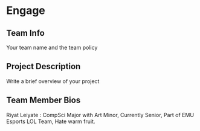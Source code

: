 # Engage
## Team Info
Your team name and the team policy
## Project Description
Write a brief overview of your project
## Team Member Bios

Riyat Leiyate : CompSci Major with Art Minor, Currently Senior, Part of EMU Esports LOL Team, Hate warm fruit. 
